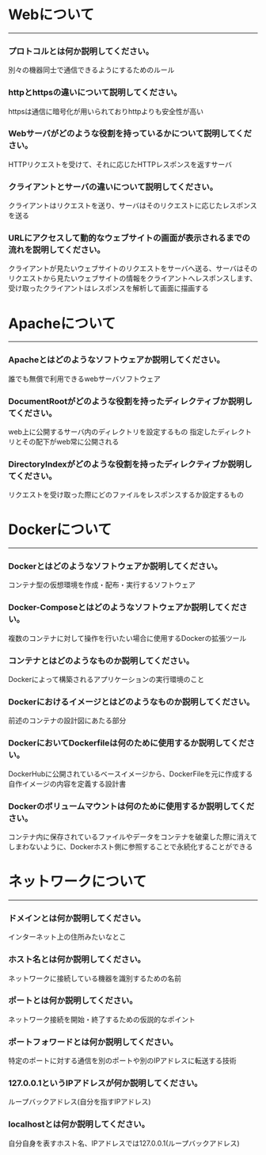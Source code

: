 # Webについて
---
### プロトコルとは何か説明してください。
別々の機器同士で通信できるようにするためのルール


### httpとhttpsの違いについて説明してください。
httpsは通信に暗号化が用いられておりhttpよりも安全性が高い


### Webサーバがどのような役割を持っているかについて説明してください。
HTTPリクエストを受けて、それに応じたHTTPレスポンスを返すサーバ


### クライアントとサーバの違いについて説明してください。
クライアントはリクエストを送り、サーバはそのリクエストに応じたレスポンスを送る


### URLにアクセスして動的なウェブサイトの画面が表示されるまでの流れを説明してください。
クライアントが見たいウェブサイトのリクエストをサーバへ送る、サーバはそのリクエストから見たいウェブサイトの情報をクライアントへレスポンスします、受け取ったクライアントはレスポンスを解析して画面に描画する



# Apacheについて
---
### Apacheとはどのようなソフトウェアか説明してください。
誰でも無償で利用できるwebサーバソフトウェア



### DocumentRootがどのような役割を持ったディレクティブか説明してください。
web上に公開するサーバ内のディレクトリを設定するもの
指定したディレクトリとその配下がweb常に公開される


### DirectoryIndexがどのような役割を持ったディレクティブか説明してください。
リクエストを受け取った際にどのファイルをレスポンスするか設定するもの




# Dockerについて
---
### Dockerとはどのようなソフトウェアか説明してください。
コンテナ型の仮想環境を作成・配布・実行するソフトウェア


### Docker-Composeとはどのようなソフトウェアか説明してください。
複数のコンテナに対して操作を行いたい場合に使用するDockerの拡張ツール


### コンテナとはどのようなものか説明してください。
Dockerによって構築されるアプリケーションの実行環境のこと


### Dockerにおけるイメージとはどのようなものか説明してください。
前述のコンテナの設計図にあたる部分


### DockerにおいてDockerfileは何のために使用するか説明してください。
DockerHubに公開されているベースイメージから、DockerFileを元に作成する自作イメージの内容を定義する設計書


### Dockerのボリュームマウントは何のために使用するか説明してください。
コンテナ内に保存されているファイルやデータをコンテナを破棄した際に消えてしまわないように、Dockerホスト側に参照することで永続化することができる



# ネットワークについて
---
### ドメインとは何か説明してください。
インターネット上の住所みたいなとこ


### ホスト名とは何か説明してください。
ネットワークに接続している機器を識別するための名前


### ポートとは何か説明してください。
ネットワーク接続を開始・終了するための仮説的なポイント


### ポートフォワードとは何か説明してください。
特定のポートに対する通信を別のポートや別のIPアドレスに転送する技術


### 127.0.0.1というIPアドレスが何か説明してください。
ループバックアドレス(自分を指すIPアドレス)


### localhostとは何か説明してください。
自分自身を表すホスト名、IPアドレスでは127.0.0.1(ループバックアドレス)



